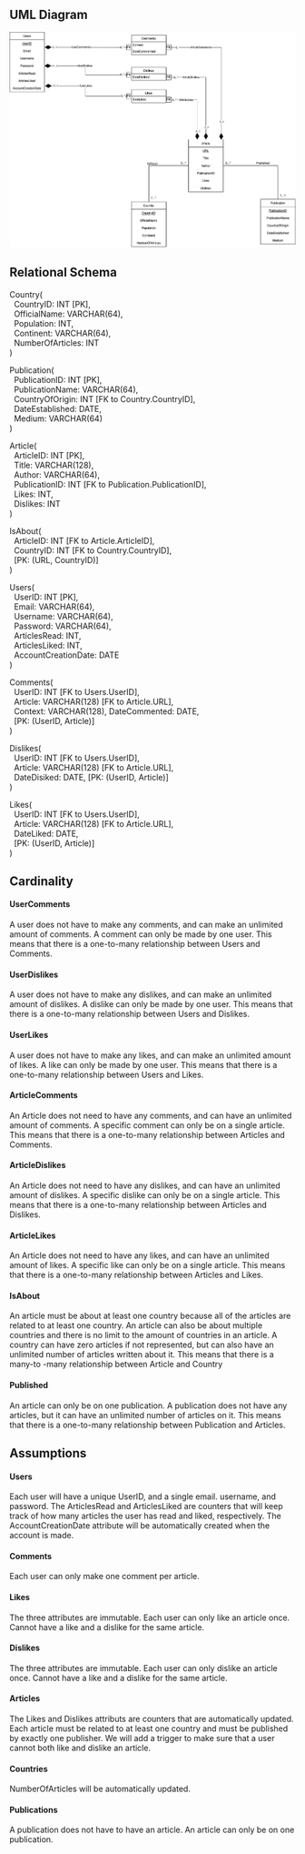 ## UML Diagram
![alt text](https://github.com/cs411-alawini/fa22-cs411-Q-team006-Cowbuddy/blob/main/doc/UML.png)


## Relational Schema


Country( \
    &nbsp; CountryID: INT [PK], \
    &nbsp; OfficialName: VARCHAR(64), \
    &nbsp; Population: INT, \
    &nbsp; Continent: VARCHAR(64), \
    &nbsp; NumberOfArticles: INT \
) 

Publication( \
    &nbsp; PublicationID: INT [PK], \
    &nbsp; PublicationName: VARCHAR(64), \
    &nbsp; CountryOfOrigin: INT [FK to Country.CountryID], \
    &nbsp; DateEstablished: DATE, \
    &nbsp; Medium: VARCHAR(64) \
)

Article( \
    &nbsp; ArticleID: INT [PK], \
    &nbsp; Title: VARCHAR(128), \
    &nbsp; Author: VARCHAR(64), \
    &nbsp; PublicationID: INT [FK to Publication.PublicationID], \
    &nbsp; Likes: INT, \
    &nbsp; Dislikes: INT \
)

IsAbout( \
    &nbsp; ArticleID: INT [FK to Article.ArticleID], \
    &nbsp; CountryID: INT [FK to Country.CountryID], \
    &nbsp; [PK: (URL, CountryID)] \
)

Users( \
    &nbsp; UserID: INT [PK], \
    &nbsp; Email: VARCHAR(64), \
    &nbsp; Username: VARCHAR(64), \
    &nbsp; Password: VARCHAR(64), \
    &nbsp; ArticlesRead: INT, \
    &nbsp; ArticlesLiked: INT, \
    &nbsp; AccountCreationDate: DATE \
)

Comments( \
    &nbsp; UserID: INT [FK to Users.UserID], \
    &nbsp; Article: VARCHAR(128) [FK to Article.URL], \
    &nbsp; Context: VARCHAR(128), DateCommented: DATE, \
    &nbsp; [PK: (UserID, Article)] \
)

Dislikes( \
    &nbsp; UserID: INT [FK to Users.UserID], \
    &nbsp; Article: VARCHAR(128) [FK to Article.URL], \
    &nbsp; DateDisiked: DATE, [PK: (UserID, Article)] \
)

Likes( \
    &nbsp; UserID: INT [FK to Users.UserID], \
    &nbsp; Article: VARCHAR(128) [FK to Article.URL], \
    &nbsp; DateLiked: DATE, \
    &nbsp; [PK: (UserID, Article)] \
)

## Cardinality

#### UserComments
A user does not have to make any comments, and can make an unlimited amount of comments. A comment can only be made by one user. This means that there is a one-to-many relationship between Users and Comments. 

#### UserDislikes
A user does not have to make any dislikes, and can make an unlimited amount of dislikes. A dislike can only be made by one user. This means that there is a one-to-many relationship between Users and Dislikes. 

#### UserLikes
A user does not have to make any likes, and can make an unlimited amount of likes. A like can only be made by one user. This means that there is a one-to-many relationship between Users and Likes. 

#### ArticleComments
An Article does not need to have any comments, and can have an unlimited amount of comments. A specific comment can only be on a single article. This means that there is a one-to-many relationship between Articles and Comments. 

#### ArticleDislikes
An Article does not need to have any dislikes, and can have an unlimited amount of dislikes. A specific dislike can only be on a single article. This means that there is a one-to-many relationship between Articles and Dislikes. 

#### ArticleLikes
An Article does not need to have any likes, and can have an unlimited amount of likes. A specific like can only be on a single article. This means that there is a one-to-many relationship between Articles and Likes. 

#### IsAbout
An article must be about at least one country because all of the articles are related to at least one country. An article can also be about multiple countries and there is no limit to the amount of countries in an article. A country can have zero articles if not represented, but can also have an unlimited number of articles written about it. This means that there is a many-to -many relationship between Article and Country

#### Published
An article can only be on one publication. A publication does not have any articles, but it can have an unlimited number of articles on it. This means that there is a one-to-many relationship between Publication and Articles.

## Assumptions

#### Users

Each user will have a unique UserID, and a single email. username, and password. The ArticlesRead and ArticlesLiked are counters that will keep track of how many articles the user has read and liked, respectively. The AccountCreationDate attribute will be automatically created when the account is made.

#### Comments

Each user can only make one comment per article.

#### Likes

The three attributes are immutable. Each user can only like an article once. Cannot have a like and a dislike for the same article.

#### Dislikes

The three attributes are immutable. Each user can only dislike an article once. Cannot have a like and a dislike for the same article.

#### Articles

The Likes and Dislikes attributs are counters that are automatically updated. Each article must be related to at least one country and must be published by exactly one publisher. We will add a trigger to make sure that a user cannot both like and dislike an article.

#### Countries

NumberOfArticles will be automatically updated.

#### Publications

A publication does not have to have an article. An article can only be on one publication.  
